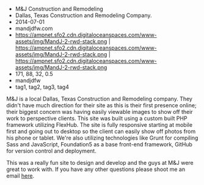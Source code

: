 * M&J Construction and Remodeling
* Dallas, Texas Construction and Remodeling Company.
* 2014-07-01
* mandjdfw.com
* https://ampnet.sfo2.cdn.digitaloceanspaces.com/www-assets/img/MandJ-2-rwd-stack.png | https://ampnet.sfo2.cdn.digitaloceanspaces.com/www-assets/img/MandJ-2-rwd-stack.png | https://ampnet.sfo2.cdn.digitaloceanspaces.com/www-assets/img/MandJ-2-rwd-stack.png
* 171, 88, 32, 0.5
* mandjdfw
* tag1, tag2, tag3, tag4

M&J is a local Dallas, Texas Construction and Remodeling company. They didn't have much direction for their site as this is their first presence online; their biggest concern was having easily viewable images to show off their work to perspective clients. This site was built using a custom built PHP framework utilizing FlexHub. The site is fully responsive starting at mobile first and going out to desktop so the client can easily show off photos from his phone or tablet. We're also utilizing technologies like Grunt for compiling Sass and JavaScript, Foundation5 as a base front-end framework, GitHub for version control and deployment. 

This was a really fun site to design and develop and the guys at M&J were great to work with. If you have any other questions please shoot me an email [here](http://ampnetmedia.com/contact/).

